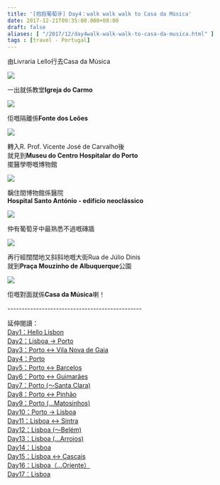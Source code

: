 ```yaml
---
title: '[抱抱葡萄牙] Day4：walk walk walk to Casa da Música'
date: 2017-12-21T09:35:00.000+08:00
draft: false
aliases: [ "/2017/12/day4walk-walk-walk-to-casa-da-musica.html" ]
tags : [travel - Portugal]
---
```


由Livraria Lello行去Casa da Música  

[![](https://c1.staticflickr.com/5/4646/27324536869_affcb26645_z.jpg)](https://c1.staticflickr.com/5/4646/27324536869_affcb26645_z.jpg)

一出就係教堂**Igreja do Carmo**  

[![](https://c1.staticflickr.com/5/4589/39101744341_ec98881810_z.jpg)](https://c1.staticflickr.com/5/4589/39101744341_ec98881810_z.jpg)

佢嘅隔離係**Fonte dos Leões**  

[![](https://c1.staticflickr.com/5/4635/27324537629_6cbe8b8463_z.jpg)](https://c1.staticflickr.com/5/4635/27324537629_6cbe8b8463_z.jpg)

轉入R. Prof. Vicente José de Carvalho後  
就見到**Museu do Centro Hospitalar do Porto**  
擺醫學嘢嘅博物館  

[![](https://c1.staticflickr.com/5/4738/27324537939_9bf70bf79d_z.jpg)](https://c1.staticflickr.com/5/4738/27324537939_9bf70bf79d_z.jpg)

黐住間博物館係醫院  
**Hospital Santo António - edifício neoclássico**  

[![](https://c1.staticflickr.com/5/4642/27324537399_71f18de2ef_z.jpg)](https://c1.staticflickr.com/5/4642/27324537399_71f18de2ef_z.jpg)

仲有葡萄牙中最熟悉不過嘅磚牆  

[![](https://c1.staticflickr.com/5/4208/35816676336_2646ce0594_z.jpg)](https://c1.staticflickr.com/5/4208/35816676336_2646ce0594_z.jpg)

再行經闊闊地又斜斜地嘅大街Rua de Júlio Dinis  
就到**Praça Mouzinho de Albuquerque**公園  

[![](https://c1.staticflickr.com/5/4216/35857176165_f5c9d3ae03_z.jpg)](https://c1.staticflickr.com/5/4216/35857176165_f5c9d3ae03_z.jpg)

佢嘅對面就係**Casa da Música**喇！  
  
  
\-----------------------------------------------  
  
  
延伸閱讀：  
[Day1：Hello Lisbon](https://www.hidie.net/2017/07/day1hello-lisbon.html)  
[Day2：Lisboa → Porto](https://www.hidie.net/2017/07/day2lisboa-porto.html)  
[Day3：Porto ↔ Vila Nova de Gaia](https://www.hidie.net/2017/07/day3porto-vila-nova-de-gaia.html)  
[Day4：Porto](http://www.hidie.net/2017/07/day4porto.html)  
[Day5：Porto ↔ Barcelos](http://www.hidie.net/2017/07/day5porto-barcelos.html)  
[Day6：Porto ↔ Guimarães](http://www.hidie.net/2017/07/day6porto-guimaraes.html)  
[Day7：Porto (～Santa Clara)](http://www.hidie.net/2017/08/day7porto-santa-clara.html)  
[Day8：Porto ↔ Pinhão](http://www.hidie.net/2017/08/day8porto-pinhao.html)  
[Day9：Porto (...Matosinhos)](http://www.hidie.net/2017/08/day9porto-matosinhos.html)  
[Day10：Porto → Lisboa](http://www.hidie.net/2017/08/day10porto-lisboa.html)  
[Day11：Lisboa ↔ Sintra](http://www.hidie.net/2017/08/day11lisboa-sintra.html)  
[Day12：Lisboa (～Belém)](http://www.hidie.net/2017/08/day12lisboa-belem.html)  
[Day13：Lisboa (...Arroios)](http://www.hidie.net/2017/08/day13lisboa-arroios.html)  
[Day14：Lisboa](http://www.hidie.net/2017/08/day14lisboa.html)  
[Day15：Lisboa ↔ Cascais](http://www.hidie.net/2017/08/day15lisboa-cascais.html)  
[Day16：Lisboa（...Oriente）](http://www.hidie.net/2017/08/day16lisboaoriente.html)  
[Day17：Lisboa](http://www.hidie.net/2017/08/day17lisboa.html)